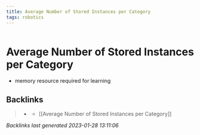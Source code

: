 ```yaml
---
title: Average Number of Stored Instances per Category
tags: robotics 
---
```

```toc
```
# Average Number of Stored Instances per Category
- memory resource required for learning

## Backlinks

> - [](journals/2022-11-03.md)
>   - [[Average Number of Stored Instances per Category]]

_Backlinks last generated 2023-01-28 13:11:06_
